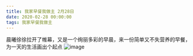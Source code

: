 ```yaml
---
title: 我家早餐我做主 2月28日
date: 2020-02-28 00:00:00
tags: 我家早餐我做主
---
```

晨曦徐徐拉开了帷幕，又是一个绚丽多彩的早晨，来一份简单又不失营养的早餐，为一天的生活画出个起点
![image](1.jpg)
